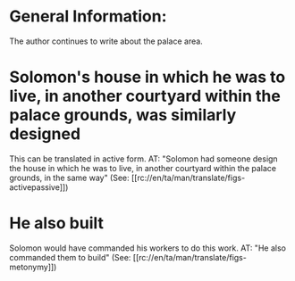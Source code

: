 # General Information:

The author continues to write about the palace area.

# Solomon's house in which he was to live, in another courtyard within the palace grounds, was similarly designed

This can be translated in active form. AT: "Solomon had someone design the house in which he was to live, in another courtyard within the palace grounds, in the same way" (See: [[rc://en/ta/man/translate/figs-activepassive]])

# He also built

Solomon would have commanded his workers to do this work. AT: "He also commanded them to build" (See: [[rc://en/ta/man/translate/figs-metonymy]])